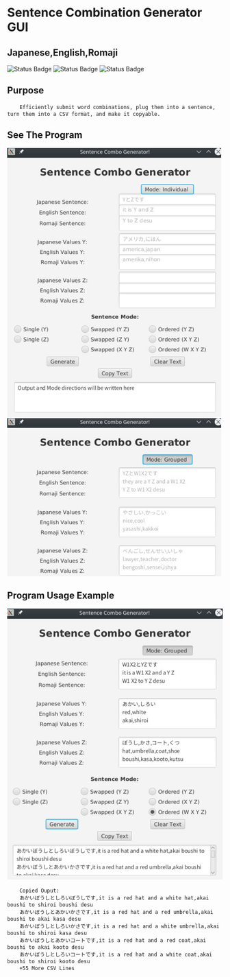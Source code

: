 

# Sentence Combination Generator GUI
## Japanese,English,Romaji 
![Status Badge](https://img.shields.io/badge/Framework-JavaFx-orange)
![Status Badge](https://img.shields.io/badge/JDK-corretto--17.0.7-blue)
![Status Badge](https://img.shields.io/badge/Updated-5%2F22%2F23-success)


## Purpose 
        Efficiently submit word combinations, plug them into a sentence, turn them into a CSV format, and make it copyable.

## See The Program

<p >
<img src="https://github.com/quietThinker2/Sentence-Combo-Generator-GUI/blob/main/img/freshCombo.jpg" alt="Fresh Module 2 - Mode Individual" width="500" height="">

<img src="https://github.com/quietThinker2/Sentence-Combo-Generator-GUI/blob/main/img/freshComboTop2.jpg" alt="Fresh Module 2 - Top - Mode Group" width="500" height="">
</p>

## Program Usage Example


<p align="center">
<img src="https://github.com/quietThinker2/Sentence-Combo-Generator-GUI/blob/main/img/comboFilled.jpg" alt="Fresh Module 2 - Top - Mode Group" width="" height="">
</p>




        Copied Ouput:
        あかいぼうしとしろいぼうしです,it is a red hat and a white hat,akai boushi to shiroi boushi desu
        あかいぼうしとあかいかさです,it is a red hat and a red umbrella,akai boushi to akai kasa desu
        あかいぼうしとしろいかさです,it is a red hat and a white umbrella,akai boushi to shiroi kasa desu
        あかいぼうしとあかいコートです,it is a red hat and a red coat,akai boushi to akai kooto desu
        あかいぼうしとしろいコートです,it is a red hat and a white coat,akai boushi to shiroi kooto desu
        +55 More CSV Lines
